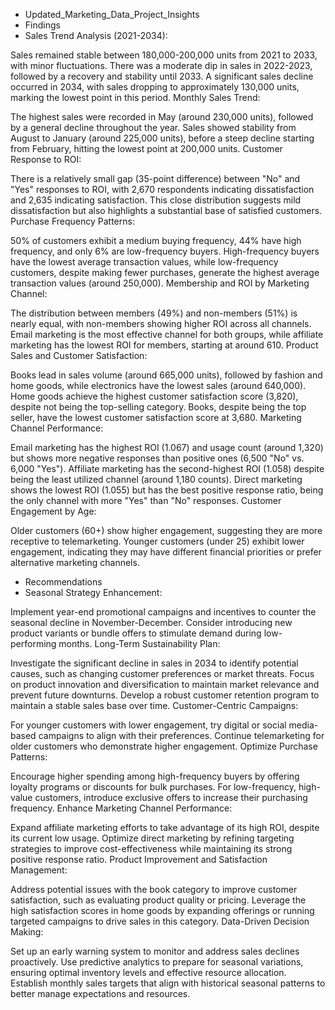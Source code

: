 - Updated_Marketing_Data_Project_Insights
- Findings
- Sales Trend Analysis (2021-2034):

Sales remained stable between 180,000-200,000 units from 2021 to 2033, with minor fluctuations.
There was a moderate dip in sales in 2022-2023, followed by a recovery and stability until 2033.
A significant sales decline occurred in 2034, with sales dropping to approximately 130,000 units, marking the lowest point in this period.
Monthly Sales Trend:

The highest sales were recorded in May (around 230,000 units), followed by a general decline throughout the year.
Sales showed stability from August to January (around 225,000 units), before a steep decline starting from February, hitting the lowest point at 200,000 units.
Customer Response to ROI:

There is a relatively small gap (35-point difference) between "No" and "Yes" responses to ROI, with 2,670 respondents indicating dissatisfaction and 2,635 indicating satisfaction.
This close distribution suggests mild dissatisfaction but also highlights a substantial base of satisfied customers.
Purchase Frequency Patterns:

50% of customers exhibit a medium buying frequency, 44% have high frequency, and only 6% are low-frequency buyers.
High-frequency buyers have the lowest average transaction values, while low-frequency customers, despite making fewer purchases, generate the highest average transaction values (around 250,000).
Membership and ROI by Marketing Channel:

The distribution between members (49%) and non-members (51%) is nearly equal, with non-members showing higher ROI across all channels.
Email marketing is the most effective channel for both groups, while affiliate marketing has the lowest ROI for members, starting at around 610.
Product Sales and Customer Satisfaction:

Books lead in sales volume (around 665,000 units), followed by fashion and home goods, while electronics have the lowest sales (around 640,000).
Home goods achieve the highest customer satisfaction score (3,820), despite not being the top-selling category.
Books, despite being the top seller, have the lowest customer satisfaction score at 3,680.
Marketing Channel Performance:

Email marketing has the highest ROI (1.067) and usage count (around 1,320) but shows more negative responses than positive ones (6,500 "No" vs. 6,000 "Yes").
Affiliate marketing has the second-highest ROI (1.058) despite being the least utilized channel (around 1,180 counts).
Direct marketing shows the lowest ROI (1.055) but has the best positive response ratio, being the only channel with more "Yes" than "No" responses.
Customer Engagement by Age:

Older customers (60+) show higher engagement, suggesting they are more receptive to telemarketing.
Younger customers (under 25) exhibit lower engagement, indicating they may have different financial priorities or prefer alternative marketing channels.
- Recommendations
- Seasonal Strategy Enhancement:

Implement year-end promotional campaigns and incentives to counter the seasonal decline in November-December.
Consider introducing new product variants or bundle offers to stimulate demand during low-performing months.
Long-Term Sustainability Plan:

Investigate the significant decline in sales in 2034 to identify potential causes, such as changing customer preferences or market threats.
Focus on product innovation and diversification to maintain market relevance and prevent future downturns.
Develop a robust customer retention program to maintain a stable sales base over time.
Customer-Centric Campaigns:

For younger customers with lower engagement, try digital or social media-based campaigns to align with their preferences.
Continue telemarketing for older customers who demonstrate higher engagement.
Optimize Purchase Patterns:

Encourage higher spending among high-frequency buyers by offering loyalty programs or discounts for bulk purchases.
For low-frequency, high-value customers, introduce exclusive offers to increase their purchasing frequency.
Enhance Marketing Channel Performance:

Expand affiliate marketing efforts to take advantage of its high ROI, despite its current low usage.
Optimize direct marketing by refining targeting strategies to improve cost-effectiveness while maintaining its strong positive response ratio.
Product Improvement and Satisfaction Management:

Address potential issues with the book category to improve customer satisfaction, such as evaluating product quality or pricing.
Leverage the high satisfaction scores in home goods by expanding offerings or running targeted campaigns to drive sales in this category.
Data-Driven Decision Making:

Set up an early warning system to monitor and address sales declines proactively.
Use predictive analytics to prepare for seasonal variations, ensuring optimal inventory levels and effective resource allocation.
Establish monthly sales targets that align with historical seasonal patterns to better manage expectations and resources.

